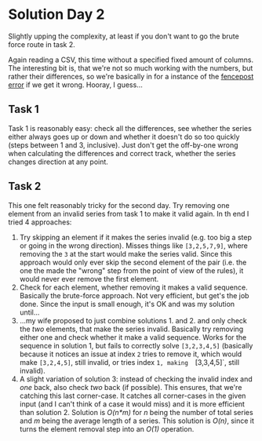 # Solution Day 2

Slightly upping the complexity, at least if you don't want to go the brute force route in task 2. 

Again reading a CSV, this time without a specified fixed amount of columns. The interesting bit is,
that we're not so much working with the numbers, but rather their differences, so we're basically in
for a instance of the [fencepost error](https://en.wikipedia.org/wiki/Off-by-one_error) if we get it
wrong. Hooray, I guess...

## Task 1

Task 1 is reasonably easy: check all the differences, see whether the series either always goes up or down
and whether it doesn't do so too quickly (steps between 1 and 3, inclusive). Just don't get the off-by-one 
wrong when calculating the differences and correct track, whether the series changes direction at any point.

## Task 2

This one felt reasonably tricky for the second day. Try removing one element from an invalid series from 
task 1 to make it valid again. In th end I tried 4 approaches:

1. Try skipping an element if it makes the series invalid (e.g. too big a step or going in the wrong direction).
   Misses things like `[3,2,5,7,9]`, where removing the `3` at the start would make the series valid. Since this
   approach would only ever skip the second element of the pair (i.e. the one the made the "wrong" step from the
   point of view of the rules), it would never ever remove the first element.
2. Check for each element, whether removing it makes a valid sequence. Basically the brute-force approach. Not
   very efficient, but get's the job done. Since the input is small enough, it's OK and was my solution until...
3. ...my wife proposed to just combine solutions 1. and 2. and only check the _two_ elements, that make the
   series invalid. Basically try removing either one and check whether it make a valid sequence. Works for the
   sequence in solution 1, but fails to correctly solve `[3,2,3,4,5]` (basically because it notices an issue
   at index `2` tries to remove it, which would make `[3,2,4,5]`, still invalid, or tries index `1, making 
   `[3,3,4,5]`, still invalid).
4. A slight variation of solution 3: instead of checking the invalid index and _one_ back, also check _two_ back (if possible).
   This ensures, that we're catching this last corner-case. It catches all corner-cases in the given input (and I
   can't think of a case it would miss) and it is more efficient than solution 2. Solution is _O(n*m)_ for _n_ being the number
   of total series and _m_ being the average length of a series. This solution is _O(n)_, since it turns the element removal
   step into an _O(1)_ operation.